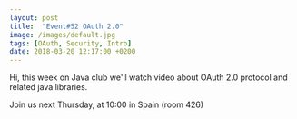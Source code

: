 ```yaml
---
layout: post
title:  "Event#52 OAuth 2.0"
image: /images/default.jpg
tags: [OAuth, Security, Intro]
date: 2018-03-20 12:17:00 +0200
---
```


Hi, this week on Java club
we'll watch video about OAuth 2.0 protocol and related java libraries. []()

Join us next Thursday, at 10:00 in Spain (room 426)

